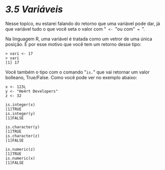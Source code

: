 <h1><b><i>3.5 Variáveis</i></b></h1>

<p>Nesse topíco, eu estarei falando do retorno que uma variável pode dar, já que variável tudo o que você seta o valor com "<code> <- </code>"ou com"<code> = </code>".</p>

<p>Na linguagem R, uma variável é tratada como um vetror de uma única posição. É por esse motivo que você tem um retorno desse tipo:</p>


    > vari <- 17
    > vari
    [1] 17

<p>Você também o tipo com o comando "<code>is.</code>" que vai retornar um valor bolleano, True/False. Como você pode ver no exemplo abaixo:</p>

    x <- 123L
    y <- "He4rt Developers"
    z <- 32

    is.integer(x)
    [1]TRUE
    is.integer(y)
    [1]FALSE

    is.character(y)
    [1]TRUE
    is.character(z)
    [1]FALSE

    is.numeric(z)
    [1]TRUE
    is.numeric(x)
    [1]FALSE

    